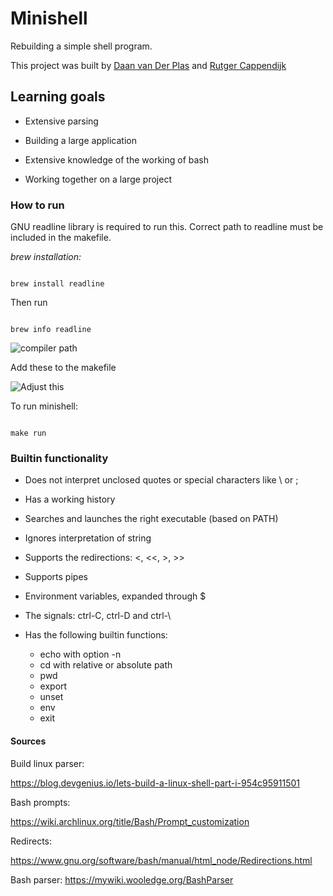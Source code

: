 # Minishell
Rebuilding a simple shell program. 

This project was built by [Daan van Der Plas](https://github.com/Daanvdplas) and [Rutger Cappendijk](https://github.com/rutgercap)

## Learning goals

- Extensive parsing

- Building a large application

- Extensive knowledge of the working of bash

- Working together on a large project

### How to run

GNU readline library is required to run this. Correct path to readline must be included in the makefile.

*brew installation:*

```console

brew install readline

```

Then run

```console

brew info readline

```
![compiler path](https://user-images.githubusercontent.com/2053650/150352713-fc5d9da7-046f-46dc-93ff-593e330235fc.png "Compiler path")

Add these to the makefile

![Adjust this](https://user-images.githubusercontent.com/2053650/150352709-ebf59ce0-e609-44da-9351-1c9ffdd1b445.png "Adjust this in makefile")

To run minishell:

```console

make run

```

### Builtin functionality

- Does not interpret unclosed quotes or special characters like \ or ;

- Has a working history

- Searches and launches the right executable (based on PATH)

- Ignores interpretation of string

- Supports the redirections: <, <<, >, >>

- Supports pipes

- Environment variables, expanded through $

- The signals: ctrl-C, ctrl-D and ctrl-\

- Has the following builtin functions:

	- echo with option -n
	- cd with relative or absolute path
	- pwd
	- export
	- unset
	- env
	- exit

#### Sources

Build linux parser:

https://blog.devgenius.io/lets-build-a-linux-shell-part-i-954c95911501

Bash prompts:

https://wiki.archlinux.org/title/Bash/Prompt_customization

Redirects:

https://www.gnu.org/software/bash/manual/html_node/Redirections.html

Bash parser:
https://mywiki.wooledge.org/BashParser
